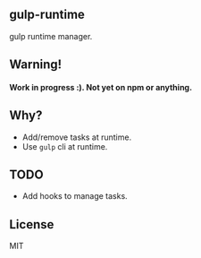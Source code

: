 ## gulp-runtime

gulp runtime manager.

## Warning!
#### Work in progress :). Not yet on npm or anything.

## Why?

 - Add/remove tasks at runtime.
 - Use `gulp` cli at runtime.

## TODO

 - Add hooks to manage tasks.

## License

MIT
